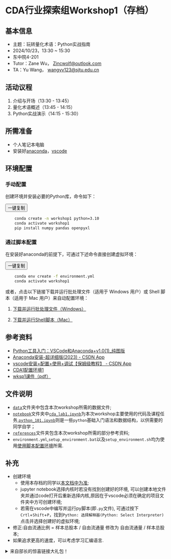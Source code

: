 # CDA行业探索组Workshop1（存档）

## 基本信息

- 主题：玩转量化术语：Python实战指南
- 2024/10/23，13:30 ~ 15:30
- 东中院4-201
- Tutor：Zane Wu， [Zincwolf@outlook.com](mailto:Zincwolf@outlook.com)
- TA：Yu Wang， [wangyv123@sjtu.edu.cn](mailto:wangyv123@sjtu.edu.cn)

## 活动议程

1. 介绍与开场（13:30 - 13:45）
2. 量化术语概述（13:45 - 14:15）
3. Python实战演示（14:15 - 15:30）

## 所需准备

- 个人笔记本电脑
- 安装好[anaconda]([https://](https://www.anaconda.com/))，[vscode](https://code.visualstudio.com/)

## 环境配置

### 手动配置

创建环境并安装必要的Python库，命令如下：

<button onclick="copyToClipboard()">一键复制</button>

<script> function copyToClipboard() { const text = `conda create -n workshop1 python=3.10 conda activate workshop1 pip install numpy pandas openpyxl`; navigator.clipboard.writeText(text).then(() => { alert('已复制到剪贴板'); }).catch(err => { console.error('复制失败', err); }); } </script>

```bash
    conda create -n workshop1 python=3.10
    conda activate workshop1
    pip install numpy pandas openpyxl
```

### 通过脚本配置

在安装好anaconda的前提下，可通过下述命令直接创建虚拟环境：

<button onclick="copyToClipboard()">一键复制</button>

<script> function copyToClipboard() { const text = `conda env create -f environment.yml conda activate workshop1`; navigator.clipboard.writeText(text).then(() => { alert('已复制到剪贴板'); }).catch(err => { console.error('复制失败', err); }); } </script>

```bash
    conda env create -f environment.yml
    conda activate workshop1
```

或者，点击以下链接下载并运行批处理文件（适用于 Windows 用户）或 Shell 脚本（适用于 Mac 用户）来自动配置环境：

1. <a href="./setup_environment.bat" download>下载并运行批处理文件（Windows）</a>

2. <a href="./setup_environment.sh" download>下载并运行Shell脚本（Mac）</a>

## 参考资料

- [Python工具入门：VSCode和Anaconda+v1.0(1)_纯图版](./references/Python工具入门：VSCode和Anaconda+v1.0(1)_纯图版.pdf)
- [Anaconda安装-超详细版(2023) -  CSDN App](https://blog.csdn.net/weixin_43412762/article/details/129599741?sharetype=blogdetail&shareId=129599741&sharerefer=APP&sharesource=2301_81346728&sharefrom=link)
- [vscode安装+配置+使用+调试【保姆级教程】 -  CSDN App](https://blog.csdn.net/weixin_60915103/article/details/131617196?sharetype=blogdetail&shareId=131617196&sharerefer=APP&sharesource=2301_81346728&sharefrom=link)
- [CDA1配置环境1](./references/CDA1配置环境1.pdf)
- [wksp1课件（pdf）](./references/wksp1.pdf)

## 文件说明

- [`data`](./data)文件夹中包含本次workshop所需的数据文件;
- [`notebook`](./notebook)文件夹中[`cda_lab1.ipynb`](./notebook/cda_lab1.ipynb)为本次workshop主要使用的代码及课程任务,[`python_101.ipynb`](./notebook/python_101.ipynb)则是一些`python`基础入门语法和数据结构，以供需要的同学自学；
- [`references`](./references)文件夹包含本次workshop所需的部分参考资料;
- `environment.yml`,`setup_environment.bat`以及`setup_environment.sh`均为使用[使用脚本配置环境](#通过脚本配置)所需.

## 补充

- 创建环境
  - 使用本存档的同学以[本文档中为准](#手动配置);
  - jupyter notebook选择内核时若没有找到创建好的环境, 可以创建本地文件夹并通过code打开后重新选择内核,原因在于vscode必须在确定的项目文件夹中方可创建环境;
  - 若需在vscode中编写并运行py脚本(即`.py`文件), 可通过按下`Crtl`+`Shift`+`P`，找到`Python: 选择解释器(Python: Select Interpreter)`点击并选择创建好的虚拟环境;
- 修正:自由流通比例 = 样本总股本 / 自由流通量 修改为 自由流通量 / 样本总股本;
- 如果追求更高的速度，可以考虑学习汇编语言.

<details>
<summary>来自部长的惊喜链接大礼包！</summary>

- [量化金融岗位介绍](https://sme.cuhk.edu.cn/article/2112)
- [量化金融求职准备](https://sme.cuhk.edu.cn/article/2119)
- [Quant Firm Guide](https://www.thewallstreetquants.com/firm-list)
- [中证1000指数 (000852)](https://www.csindex.com.cn/#/indices/family/detail?indexCode=000852)
- [3小时快学期权（第二版）](https://book.douban.com/subject/35076061/)
- [华尔街见闻：高频量化交易手续费或提升9倍至1元，将挤压部分高频策略空间](https://wallstreetcn.com/articles/3721499#)
- [Figgie](https://www.figgie.com)
- [BigQuant](https://bigquant.com/wiki/doc/5a695bqm44cb5by55ocn44cb5rex5bqm44cb6zug5lit5bqm77ya5bi46keb6auy6akr5zug5a2q5yk5oyh5qch6yc76l6r-zmH0YGSf6P)

</details>

